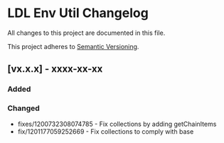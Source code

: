 # LDL Env Util Changelog

All changes to this project are documented in this file.

This project adheres to [Semantic Versioning](https://semver.org/spec/v2.0.0.html).

## [vx.x.x] - xxxx-xx-xx

### Added

### Changed

- fixes/1200732308074785 - Fix collections by adding getChainItems
- fix/1201177059252669 - Fix collections to comply with base
